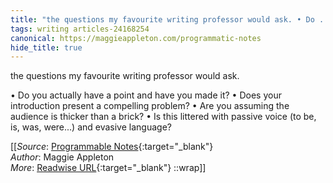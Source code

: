 ```yaml
---
title: "the questions my favourite writing professor would ask. • Do ..."
tags: writing articles-24168254
canonical: https://maggieappleton.com/programmatic-notes
hide_title: true
---
```


the questions my favourite writing professor would ask.

•   Do you actually have a point and have you made it?
•   Does your introduction present a compelling problem?
•   Are you assuming the audience is thicker than a brick?
•   Is this littered with passive voice (to be, is, was, were...) and evasive language?


[[_Source_: [Programmable Notes](https://maggieappleton.com/programmatic-notes){:target="_blank"}<br>
_Author_: Maggie Appleton<br>
_More_: [Readwise URL](https://readwise.io/open/472521221){:target="_blank"}
::wrap]]